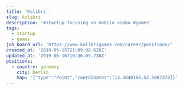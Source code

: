 ```yaml
---
title: 'Kolibri '
slug: kolibri
description: '#startup focusing on mobile video #games'
tags:
  - startup
  - games
job_board_url: 'https://www.kolibrigames.com/career/positions/'
created_at: '2019-05-15T21:09:08.628Z'
updated_at: '2019-06-16T10:36:09.730Z'
positions:
  - country: germany
    city: berlin
    map: '{"type":"Point","coordinates":[13.3840166,52.5007378]}'
---
```


